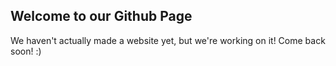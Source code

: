 ## Welcome to our Github Page

We haven't actually made a website yet, but we're working on it!
Come back soon! :) 
